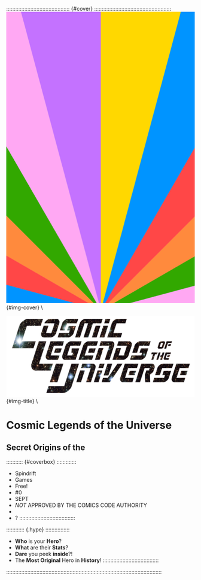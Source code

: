 :::::::::::::::::::::::::::::::::::::::::: {#cover} :::::::::::::::::::::::::::::::::::::::::::::::::::
![Cover Image](art/cover.png "Cover Image"){#img-cover} \ 

![Cosmic Legends of the Universe](art/title-image-medium.png "Cosmic Legends of the Universe"){#img-title} \ 

<h1>Cosmic Legends of the Universe</h1>

<h2> Secret Origins of the </h2>

::::::::::: {#coverbox} :::::::::::::

- Spindrift
- Games
- Free!
- #0 
- SEPT
- *NOT* APPROVED BY THE COMICS CODE AUTHORITY
- &nbsp;
- ?
:::::::::::::::::::::::::::::::::::::

:::::::::::: {.hype} ::::::::::::::::
- **Who** is your **Hero**?
- **What** are their **Stats**?
- **Dare** you peek **inside**?!
- The **Most Original** Hero in **History**!
:::::::::::::::::::::::::::::::::::::

:::::::::::::::::::::::::::::::::::::::::::::::::::::::::::::::::::::::::::::::::::::::::::::::::::::::

